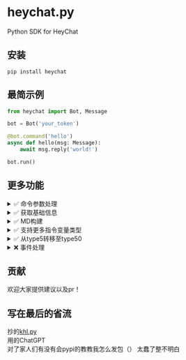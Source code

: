 # heychat.py
Python SDK for HeyChat

## 安装
```shell
pip install heychat
```



## 最简示例

```python
from heychat import Bot, Message

bot = Bot('your_token')

@bot.command('hello')
async def hello(msg: Message):
    await msg.reply('world!')

bot.run()
```

## 更多功能
<details>
    <summary> ✅ 命令参数处理</summary>

    from heychat import Bot, Message
    from random import randint
    
    bot = Bot('your_token')

    @bot.command('roll')
    async def hello(msg: Message,max_num):
        # 需先前往小黑盒开发平台为注册指令添加变量
        # 如果没有添加变量单纯输入 /roll 100 也可解析
        max_num = int(max_num)
        await msg.reply(f"你掷出了{randint(1,max_num)}")

    bot.run()

</details>
<details>
    <summary> ✅ 获取基础信息</summary>

    from heychat import Bot, Message

    bot = Bot('your_token')

    @bot.on_message()
    async def on_message(msg: Message):
        # 用户
        print(msg.author.username) # 用户名
        print(msg.author.nickname) # 房间昵称
        print(msg.author.id)       # 用户ID
    
        # 消息
        print(msg.content)         # 消息内容
        print(msg.msg_timestamp)   # 消息时间戳
        
        # 房间
        print(msg.ctx.guild.id)    # 房间ID
        print(msg.ctx.guild.name)  # 房间名
        
        # 频道
        print(msg.ctx.channel.id)  # 频道ID
        print(msg.ctx.channel.name)# 频道名
        

    bot.run()

</details>
<details>
    <summary> ✅ MD构建</summary>
    
    import MDMessage
    @bot.on_message()
    async def on_message(msg: Message):

        img_path = "./img.png"
        await upload_img(img_path)

        md_msg = MDMessage()
        md_msg.apeend("这是一段文字")
        md_msg.append(Element.TEXT("这也是一段文字"))
        md_msg.append(Element.MENTION("18661718")) # @
        md_msg.append(Element.IMG("https://chat.max-c.com/attachments/2024-09-15/1835322670233686016_UitVbhhcLf.jpg"))

        # or
        
        md_msg = MDMessage("这是一段文字",
                            Element.TEXT("这也是一段文字"),
                            Element.IMG("https://chat.max-c.com/attachments/2024-09-15/1835322670233686016_UitVbhhcLf.jpg"),
                            Element.MENTION("18661718"))
        

        await msg.reply(md_msg)

</details>


<details>
    <summary> ✅ 支持更多指令变量类型</summary>

    已经看了，觉得不需要适配现在的够用了，如果有具体需求欢迎提出

</details>


<details>
    <summary> ✅ 从type5转移至type50</summary>

    （划掉）等什么时候官方把type5删了再写（划掉）已经写了


</details>
<details>
    <summary> ❌ 事件处理</summary>

    @bot.on_event(EventType.JOIN_GUILD)
    async def on_join_guild(event: JoinGuildEvent):
        pass

</details>

## 贡献
欢迎大家提供建议以及pr！


## 写在最后的省流
抄的[khl.py](https://github.com/TWT233/khl.py)  
用的ChatGPT  
对了家人们有没有会pypi的教教我怎么发包（） 太蠢了整不明白


